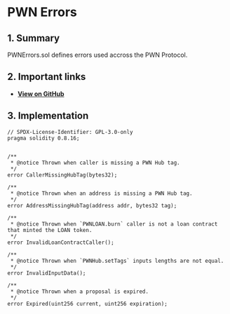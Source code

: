 # PWN Errors

## 1. Summary

PWNErrors.sol defines errors used accross the PWN Protocol.&#x20;

## 2. Important links

* [**View on GitHub**](https://github.com/PWNFinance/pwn_contracts/blob/master/src/PWNErrors.sol)

## 3. Implementation

```solidity
// SPDX-License-Identifier: GPL-3.0-only
pragma solidity 0.8.16;


/**
 * @notice Thrown when caller is missing a PWN Hub tag.
 */
error CallerMissingHubTag(bytes32);

/**
 * @notice Thrown when an address is missing a PWN Hub tag.
 */
error AddressMissingHubTag(address addr, bytes32 tag);

/**
 * @notice Thrown when `PWNLOAN.burn` caller is not a loan contract that minted the LOAN token.
 */
error InvalidLoanContractCaller();

/**
 * @notice Thrown when `PWNHub.setTags` inputs lengths are not equal.
 */
error InvalidInputData();

/**
 * @notice Thrown when a proposal is expired.
 */
error Expired(uint256 current, uint256 expiration);
```
